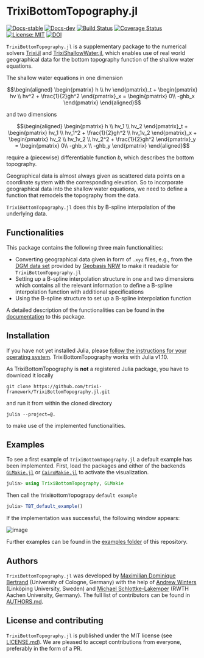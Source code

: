 # TrixiBottomTopography.jl
[![Docs-stable](https://img.shields.io/badge/docs-stable-blue.svg)](https://trixi-framework.github.io/TrixiBottomTopography.jl/stable)
[![Docs-dev](https://img.shields.io/badge/docs-dev-blue.svg)](https://trixi-framework.github.io/TrixiBottomTopography.jl/dev/)
[![Build Status](https://github.com/trixi-framework/TrixiBottomTopography.jl/actions/workflows/ci.yml/badge.svg)](https://github.com/trixi-framework/TrixiBottomTopography.jl/actions/workflows/ci.yml)
[![Coverage Status](https://coveralls.io/repos/github/trixi-framework/TrixiBottomTopography.jl/badge.svg?branch=main)](https://coveralls.io/github/trixi-framework/TrixiBottomTopography.jl?branch=main)
[![License: MIT](https://img.shields.io/badge/License-MIT-success.svg)](https://opensource.org/licenses/MIT)
[![DOI](https://zenodo.org/badge/DOI/10.5281/zenodo.15122147.svg)](https://doi.org/10.5281/zenodo.15122147)

`TrixiBottomTopography.jl` is a supplementary package to the numerical solvers [Trixi.jl](https://github.com/trixi-framework/Trixi.jl) and [TrixiShallowWater.jl](https://github.com/trixi-framework/TrixiShallowWater.jl), which enables use of real world geographical data for the bottom topography function of the shallow water equations.

The shallow water equations in one dimension
```math
\begin{aligned}
\begin{pmatrix} h \\ hv \end{pmatrix}_t
+ \begin{pmatrix} hv \\ hv^2 + \frac{1}{2}gh^2 \end{pmatrix}_x
= \begin{pmatrix} 0\\ -ghb_x \end{pmatrix}
\end{aligned}
```
and two dimensions
```math
\begin{aligned}
\begin{pmatrix} h \\ hv_1 \\ hv_2 \end{pmatrix}_t
+ \begin{pmatrix} hv_1 \\ hv_1^2 + \frac{1}{2}gh^2 \\ hv_1v_2 \end{pmatrix}_x
+ \begin{pmatrix} hv_2 \\ hv_1v_2 \\ hv_2^2 + \frac{1}{2}gh^2  \end{pmatrix}_y
= \begin{pmatrix} 0\\ -ghb_x \\ -ghb_y \end{pmatrix}
\end{aligned}
```
require a (piecewise) differentiable function $b$, which describes the bottom topography.

Geographical data is almost always given as scattered data points on a coordinate system with the corresponding elevation. So to incorporate geographical data into the shallow water equations, we need to define a function that remodels the topography from the data.

`TrixiBottomTopography.jl` does this by B-spline interpolation of the underlying data.

## Functionalities

This package contains the following three main functionalities:
- Converting geographical data given in form of `.xyz` files, e.g., from the [DGM data set](https://www.opengeodata.nrw.de/produkte/geobasis/hm/) provided by [Geobasis NRW](https://www.bezreg-koeln.nrw.de/geobasis-nrw) to make it readable for `TrixiBottomTopography.jl`
- Setting up a B-spline interpolation structure in one and two dimensions which contains all the relevant information to define a B-spline interpolation function with additional specifications
- Using the B-spline structure to set up a B-spline interpolation function

A detailed description of the functionalities can be found in the [documentation](https://trixi-framework.github.io/TrixiBottomTopography.jl/stable/) to this package.


## Installation
If you have not yet installed Julia, please [follow the instructions for your operating system](https://julialang.org/downloads/platform/). TrixiBottomTopography works with Julia v1.10.

As TrixiBottomTopography is **not** a registered Julia package, you have to download it locally
```
git clone https://github.com/trixi-framework/TrixiBottomTopography.jl.git
```
and run it from within the cloned directory
```
julia --project=@.
```
to make use of the implemented functionalities.

## Examples

To see a first example of `TrixiBottomTopography.jl` a default example has been implemented.
First, load the packages and either of the backends
[`GLMakie.jl`](https://docs.makie.org/stable/explanations/backends/glmakie)
or [`CairoMakie.jl`](https://docs.makie.org/v0.22/explanations/backends/cairomakie)
to activate the visualization.
```julia
julia> using TrixiBottomTopography, GLMakie
```
Then call the `T`rixi`B`ottom`T`opograpy `default example`
```julia
julia> TBT_default_example()
```
If the implementation was successful, the following window appears:

![image](https://github.com/user-attachments/assets/1203483a-b414-45b1-a69a-c6e284eeb0c2)

Further examples can be found in the [examples folder](https://github.com/trixi-framework/TrixiBottomTopography.jl/tree/main/examples) of this repository.

## Authors
`TrixiBottomTopography.jl` was developed by [Maximilian Dominique Bertrand](https://github.com/maxbertrand1996) (University of Cologne, Germany) with the help of [Andrew Winters](https://liu.se/en/employee/andwi94) (Linköping University, Sweden) and [Michael Schlottke-Lakemper](https://lakemper.eu/) (RWTH Aachen University, Germany).
The full list of contributors can be found in [AUTHORS.md](AUTHORS.md).

## License and contributing
`TrixiBottomTopography.jl` is published under the MIT license (see [LICENSE.md](LICENSE.md)).
We are pleased to accept contributions from everyone, preferably in the form of a PR.